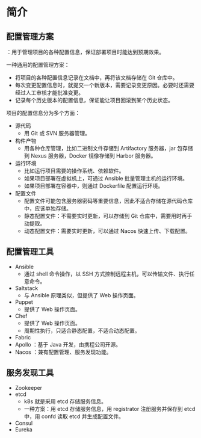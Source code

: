 # 简介

## 配置管理方案

：用于管理项目的各种配置信息，保证部署项目时能达到预期效果。

一种通用的配置管理方案：
- 将项目的各种配置信息记录在文档中，再将该文档存储在 Git 仓库中。
- 每次变更配置信息时，就提交一个新版本，需要记录变更原因。必要时还需要经过人工审核才能批准变更。
- 记录每个历史版本的配置信息，保证能让项目回滚到某个历史状态。

项目的配置信息分为多个方面：
- 源代码
  - 用 Git 或 SVN 服务器管理。
- 构件产物
  - 用各种仓库管理，比如二进制文件存储到 Artifactory 服务器，jar 包存储到 Nexus 服务器，Docker 镜像存储到 Harbor 服务器。
- 运行环境
  - 比如运行项目需要的操作系统、依赖软件。
  - 如果项目部署在虚拟机上，可通过 Ansible 批量管理主机的运行环境。
  - 如果项目部署在容器中，则通过 Dockerfile 配置运行环境。
- 配置文件
  - 配置文件可能包含服务器密码等重要信息，因此不适合存储在源代码仓库中，应该单独存储。
  - 静态配置文件：不需要实时更新，可以存储到 Git 仓库中，需要用时再手动提取。
  - 动态配置文件：需要实时更新，可以通过 Nacos 快速上传、下载配置。

## 配置管理工具

- Ansible
  - 通过 shell 命令操作，以 SSH 方式控制远程主机，可以传输文件、执行任意命令。
- Saltstack
  - 与 Ansible 原理类似，但提供了 Web 操作页面。
- Puppet
  - 提供了 Web 操作页面。
- Chef
  - 提供了 Web 操作页面。
  - 周期性执行，只适合静态配置，不适合动态配置。
- Fabric
- Apollo ：基于 Java 开发，由携程公司开源。
- Nacos ：兼有配置管理、服务发现功能。

## 服务发现工具

- Zookeeper
- etcd
  - k8s 就是采用 etcd 存储服务信息。
  - 一种方案：用 etcd 存储服务信息，用 registrator 注册服务并保存到 etcd 中，用 confd 读取 etcd 并生成配置文件。
- Consul
- Eureka
